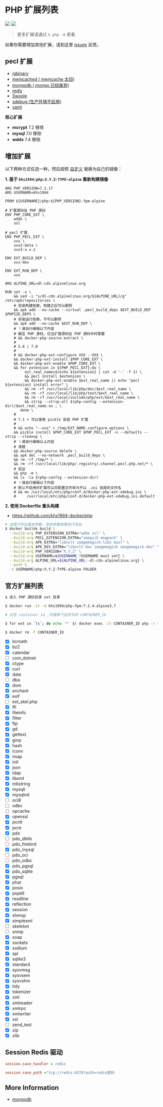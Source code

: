 # PHP 扩展列表

[![](https://img.shields.io/badge/AD-%E8%85%BE%E8%AE%AF%E4%BA%91%E5%AE%B9%E5%99%A8%E6%9C%8D%E5%8A%A1-blue.svg)](https://cloud.tencent.com/redirect.php?redirect=10058&cps_key=3a5255852d5db99dcd5da4c72f05df61) [![](https://img.shields.io/badge/Support-%E8%85%BE%E8%AE%AF%E4%BA%91%E8%87%AA%E5%AA%92%E4%BD%93-brightgreen.svg)](https://cloud.tencent.com/developer/support-plan?invite_code=13vokmlse8afh)

> 更多扩展请通过 `$ php -m` 查看

如果你需要增加其他扩展，请到这里 [issues](https://github.com/khs1994-docker/lnmp/issues/63) 反馈。

## pecl 扩展

* [igbinary](http://pecl.php.net/package/igbinary)
* [memcached ( memcache 太旧)](https://pecl.php.net/package/memcached)
* [mongodb ( mongo 已经废弃)](https://pecl.php.net/package/mongodb)
* [redis](https://pecl.php.net/package/redis)
* [Swoole](http://pecl.php.net/package/swoole)
* [xdebug (生产环境不启用)](https://pecl.php.net/package/xdebug)
* [yaml](http://pecl.php.net/package/yaml)

**核心扩展**

* **mcrypt** 7.2 移除
* **mysql** 7.0 移除
* **wddx** 7.4 移除

## 增加扩展

以下两种方式任选一种，然后按照 [自定义](custom.md) 替换为自己的镜像：

**1. 基于 `khs1994/php:X.Y.Z-TYPE-alpine` 重新构建镜像**

```docker
ARG PHP_VERSION=7.3.17
ARG USERNAME=khs1994

FROM ${USERNAME}/php:${PHP_VERSION}-fpm-alpine

# 扩展源码在 PHP 源码
ENV PHP_CORE_EXT \
    wddx \
    xsl

# pecl 扩展
ENV PHP_PECL_EXT \
    xxx \
    xxx2-beta \
    xxx3-x.v.z

ENV EXT_BUILD_DEP \
    xxx-dev

ENV EXT_RUN_DEP \
    xxx

ARG ALPINE_URL=dl-cdn.alpinelinux.org

RUN set -x \
    && sed -i "s/dl-cdn.alpinelinux.org/${ALPINE_URL}/g" /etc/apk/repositories \
    # 安装构建依赖，构建之后可以删除
    && apk add --no-cache --virtual .pecl_build_deps $EXT_BUILD_DEP $PHPIZE_DEPS \
    # 安装运行依赖，不可以删除
    && apk add --no-cache $EXT_RUN_DEP \
    # ！请自行编辑以下内容
    # 解压 PHP 源码，仅当扩展源码在 PHP 源码中时需要
    # && docker-php-source extract \
    #
    # 5.6 | 7.0
    #
    # && docker-php-ext-configure XXX --XXX \
    && docker-php-ext-install $PHP_CORE_EXT \
    && docker-php-ext-enable $PHP_CORE_EXT \
    && for extension in ${PHP_PECL_EXT};do \
         ext_real_name=$(echo ${extension} | cut -d '-' -f 1) \
         && pecl install $extension \
         && docker-php-ext-enable $ext_real_name || echo "pecl ${extension} install error" \
         && rm -rf /usr/local/lib/php/doc/$ext_real_name \
         && rm -rf /usr/local/lib/php/test/$ext_real_name \
         && rm -rf /usr/local/include/php/ext/$ext_real_name \
         && strip --strip-all $(php-config --extension-dir)/$ext_real_name.so ; \
       done \
    #
    # 7.1 + 可以使用 pickle 安装 PHP 扩展
    #
    # && echo "--xxx" > /tmp/EXT_NAME.configure.options \
    && pickle install $PHP_CORE_EXT $PHP_PECL_EXT -n --defaults --strip --cleanup \
    # ！请自行编辑以上内容
    # 清理
    && docker-php-source delete \
    && apk del --no-network .pecl_build_deps \
    && rm -rf /tmp/* \
    && rm -rf /usr/local/lib/php/.registry/.channel.pecl.php.net/* \
    # 验证
    && php -m \
    && ls -la $(php-config --extension-dir)
    # ！请自行编辑以下内容
    # 默认不启用的扩展可以将配置文件改为不以 .ini 结尾的文件名
    # && mv /usr/local/etc/php/conf.d/docker-php-ext-xdebug.ini \
    #     /usr/local/etc/php/conf.d/docker-php-ext-xdebug.ini.default
```

**2. 使用 Dockerfile 重头构建**

* https://github.com/khs1994-docker/php

```bash
# 这里只列出基本参数，其他参数按需自行添加
$ docker buildx build \
  --build-arg PHP_EXTENSION_EXTRA="wddx xsl" \
  --build-arg PECL_EXTENSION_EXTRA="imagick msgpack" \
  --build-arg APK_EXTRA="libxslt imagemagick-libs musl" \
  --build-arg APK_DEV_EXTRA="libxslt-dev imagemagick imagemagick-dev" \
  --build-arg PHP_VERSION="X.Y.Z" \
  --build-arg USERNAME=${USERNAME:?USERNAME must set} \
  --build-arg ALPINE_URL=${ALPINE_URL:-dl-cdn.alpinelinux.org} \
  --push \
  -t USERNAME/php:X.Y.Z-TYPE-alpine FOLDER
```

## 官方扩展列表

```bash
$ 进入 PHP 源码目录 ext 目录

$ docker run -it -d khs1994/php-fpm:7.2.4-alpine3.7

# 记住 container id ,并替换下边命令的 CONTAINER_ID

$ for ext in `ls`; do echo '*' $( docker exec -it CONTAINER_ID php -r "if(extension_loaded('$ext')){echo '[x] $ext';}else{echo '[ ] $ext';}" ); done

$ docker rm -f CONTAINER_ID
```

* [x] bcmath
* [x] bz2
* [x] calendar
* [ ] com_dotnet
* [x] ctype
* [x] curl
* [x] date
* [ ] dba
* [x] dom
* [x] enchant
* [x] exif
* [ ] ext_skel.php
* [x] ffi
* [x] fileinfo
* [x] filter
* [x] ftp
* [x] gd
* [x] gettext
* [x] gmp
* [x] hash
* [x] iconv
* [x] imap
* [x] intl
* [x] json
* [x] ldap
* [x] libxml
* [x] mbstring
* [x] mysqli
* [x] mysqlnd
* [ ] oci8
* [ ] odbc
* [ ] opcache
* [x] openssl
* [x] pcntl
* [x] pcre
* [x] pdo
* [ ] pdo_dblib
* [ ] pdo_firebird
* [x] pdo_mysql
* [ ] pdo_oci
* [ ] pdo_odbc
* [x] pdo_pgsql
* [x] pdo_sqlite
* [x] pgsql
* [x] phar
* [x] posix
* [x] pspell
* [x] readline
* [x] reflection
* [x] session
* [x] shmop
* [x] simplexml
* [ ] skeleton
* [ ] snmp
* [x] soap
* [x] sockets
* [x] sodium
* [x] spl
* [x] sqlite3
* [x] standard
* [x] sysvmsg
* [x] sysvsem
* [x] sysvshm
* [x] tidy
* [x] tokenizer
* [x] xml
* [x] xmlreader
* [x] xmlrpc
* [x] xmlwriter
* [x] xsl
* [ ] zend_test
* [x] zip
* [x] zlib

## Session Redis 驱动

```ini
session.save_handler = redis

session.save_path ="tcp://redis:6379?auth=redis密码
```

## More Information

* [mongodb](https://github.com/mongodb/mongo-php-driver)
